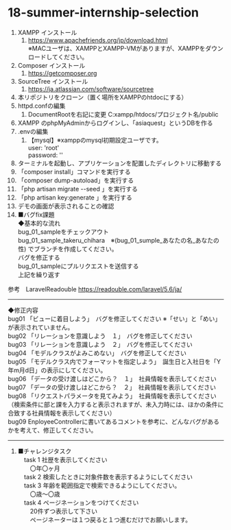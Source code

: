 # 18-summer-internship-selection

1. XAMPP インストール  
    1. https://www.apachefriends.org/jp/download.html  
    ※MACユーザは、XAMPPとXAMPP-VMがありますが、XAMPPをダウンロードしてください。
1. Composer インストール  
    1. https://getcomposer.org
1. SourceTree インストール  
    1. https://ja.atlassian.com/software/sourcetree  
1. 本リポジトリをクローン（置く場所をXAMPPのhtdocにする）
1. httpd.confの編集
    1. DocumentRootを右記に変更 C:xampp/htdocs/プロジェクト名/public
1. XAMPP のphpMyAdminからログインし、「asiaquest」というDBを作る
1. .envの編集
    1. 【mysql】※xamppのmysql初期設定ユーザです。  
    user: 'root'  
    password: ''
1. ターミナルを起動し、アプリケーションを配置したディレクトリに移動する
1. 「composer install」コマンドを実行する
1. 「composer dump-autoload」を実行する
1. 「php artisan migrate --seed 」を実行する
1. 「php artisan key:generate 」を実行する
1. デモの画面が表示されることの確認
1. ■バグfix課題  
◆基本的な流れ  
bug_01_sampleをチェックアウト  
bug_01_sample_takeru_chihara　※(bug_01_sumple_あなたの名_あなたの性)  でブランチを作成してください。  
バグを修正する  
bug_01_sampleにプルリクエストを送信する  
上記を繰り返す  
  
参考　LaravelReadouble https://readouble.com/laravel/5.6/ja/

---
◆修正内容  
bug01 「ビューに着目しよう」　バグを修正してください  ※「せい」と「めい」が表示されていません。  
bug02 「リレーションを意識しよう　１」　バグを修正してください  
bug03 「リレーションを意識しよう　２」　バグを修正してください  
bug04 「モデルクラスがよみこめない」　バグを修正してください  
bug05 「モデルクラス内でフォーマットを指定しよう」　誕生日と入社日を「Y年m月d日」の表示にしてください。  
bug06 「データの受け渡しはどこから？　１」　社員情報を表示してください  
bug07 「データの受け渡しはどこから？　２」　社員情報を表示してください  
bug08 「リクエストパラメータを見てみよう」　社員情報を表示してください（検索条件に部と課を入力すると表示されますが、未入力時には、ほかの条件に合致する社員情報を表示してください）  
bug09 EnployeeControllerに書いてあるコメントを参考に、どんなバグがあるかを考えて、修正してください。  
  
---
1. ■チャレンジタスク  
　task 1 社歴を表示してください  
　　〇年〇ヶ月  
　task 2 検索したときに対象件数を表示するようにしてください  
　task 3 年齢を範囲指定で検索できるようにしてください。  
　　〇歳～〇歳  
　task 4 ページネーションをつけてください  
　　20件ずつ表示して下さい  
　　ページネーターは１つ戻ると１つ進むだけでお願いします。  


